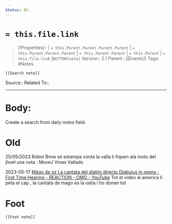 ```yaml
---
Status: 0%
---
```

# `= this.file.link`
>[!Properties]- | `= this.Parent.Parent.Parent.Parent` |  `= this.Parent.Parent.Parent` | `= this.Parent.Parent` | `= this.Parent` | `= this.file.link` |`BUTTON[note]` 
>Version:: 2.1
>Parent:: [[Events]]
>Tags: #Notes
```meta-bind-embed
[[Search note]]
```
Source::
Related To::
***
# Body:

Create  a search from daily notes field. 


# Old 
25/05/2023
Robot Bmw se estampa conta la valla
li fiquen ala moto del jhoel una nota : MoveJ Vmax Vallado

2023-05-17 
[Mägo de oz La cantata del diablo directo Diabulus in opera - First Time Hearing - REACTION - OMG - YouTube](https://www.youtube.com/watch?v=JK6Eqv2X51g&ab_channel=ReactionsbyD)
Tot el video al america li peta el cap , la cantata de mago es la ostia i  ho donen tot 








# Foot
```meta-bind-embed
[[Foot note]]
``` 